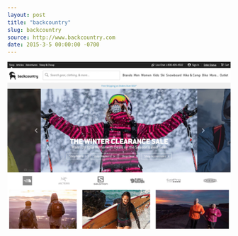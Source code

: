 ```yaml
---
layout: post 
title: "backcountry"
slug: backcountry
source: http://www.backcountry.com
date: 2015-3-5 00:00:00 -0700
---
```


<img src="/screenshots/backcountry.jpg">
